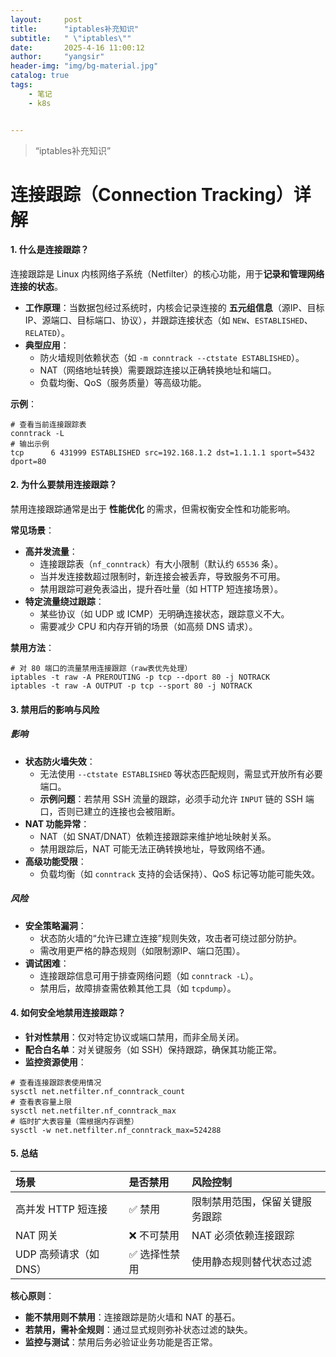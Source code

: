 ```yaml
---
layout:     post
title:      "iptables补充知识"
subtitle:   " \"iptables\""
date:       2025-4-16 11:00:12
author:     "yangsir"
header-img: "img/bg-material.jpg"
catalog: true
tags:
    - 笔记
    - k8s


---
```


> “iptables补充知识”


<p id = "build"></p>

# 连接跟踪（Connection Tracking）详解



#### **1. 什么是连接跟踪？**

连接跟踪是 Linux 内核网络子系统（Netfilter）的核心功能，用于**记录和管理网络连接的状态**。

- **工作原理**：当数据包经过系统时，内核会记录连接的 **五元组信息**（源IP、目标IP、源端口、目标端口、协议），并跟踪连接状态（如 `NEW`、`ESTABLISHED`、`RELATED`）。
- **典型应用**：
  - 防火墙规则依赖状态（如 `-m conntrack --ctstate ESTABLISHED`）。
  - NAT（网络地址转换）需要跟踪连接以正确转换地址和端口。
  - 负载均衡、QoS（服务质量）等高级功能。

**示例**：

```shell
# 查看当前连接跟踪表  
conntrack -L  
# 输出示例  
tcp      6 431999 ESTABLISHED src=192.168.1.2 dst=1.1.1.1 sport=5432 dport=80  
```



#### **2. 为什么要禁用连接跟踪？**

禁用连接跟踪通常是出于 **性能优化** 的需求，但需权衡安全性和功能影响。

**常见场景**：

- **高并发流量**：
  - 连接跟踪表（`nf_conntrack`）有大小限制（默认约 `65536` 条）。
  - 当并发连接数超过限制时，新连接会被丢弃，导致服务不可用。
  - 禁用跟踪可避免表溢出，提升吞吐量（如 HTTP 短连接场景）。
- **特定流量绕过跟踪**：
  - 某些协议（如 UDP 或 ICMP）无明确连接状态，跟踪意义不大。
  - 需要减少 CPU 和内存开销的场景（如高频 DNS 请求）。

**禁用方法**：

```shell
# 对 80 端口的流量禁用连接跟踪（raw表优先处理）  
iptables -t raw -A PREROUTING -p tcp --dport 80 -j NOTRACK  
iptables -t raw -A OUTPUT -p tcp --sport 80 -j NOTRACK  
```



#### **3. 禁用后的影响与风险**

##### **影响**

- **状态防火墙失效**：
  - 无法使用 `--ctstate ESTABLISHED` 等状态匹配规则，需显式开放所有必要端口。
  - **示例问题**：若禁用 SSH 流量的跟踪，必须手动允许 `INPUT` 链的 SSH 端口，否则已建立的连接也会被阻断。
- **NAT 功能异常**：
  - NAT（如 SNAT/DNAT）依赖连接跟踪来维护地址映射关系。
  - 禁用跟踪后，NAT 可能无法正确转换地址，导致网络不通。
- **高级功能受限**：
  - 负载均衡（如 `conntrack` 支持的会话保持）、QoS 标记等功能可能失效。

##### **风险**

- **安全策略漏洞**：
  - 状态防火墙的“允许已建立连接”规则失效，攻击者可绕过部分防护。
  - 需改用更严格的静态规则（如限制源IP、端口范围）。
- **调试困难**：
  - 连接跟踪信息可用于排查网络问题（如 `conntrack -L`）。
  - 禁用后，故障排查需依赖其他工具（如 `tcpdump`）。



#### **4. 如何安全地禁用连接跟踪？**

- **针对性禁用**：仅对特定协议或端口禁用，而非全局关闭。
- **配合白名单**：对关键服务（如 SSH）保持跟踪，确保其功能正常。
- **监控资源使用**：



```shell
# 查看连接跟踪表使用情况  
sysctl net.netfilter.nf_conntrack_count  
# 查看表容量上限  
sysctl net.netfilter.nf_conntrack_max  
# 临时扩大表容量（需根据内存调整）  
sysctl -w net.netfilter.nf_conntrack_max=524288  
```



#### **5. 总结**

| **场景**               | **是否禁用** | **风险控制**                   |
| :--------------------- | :----------- | :----------------------------- |
| 高并发 HTTP 短连接     | ✅ 禁用       | 限制禁用范围，保留关键服务跟踪 |
| NAT 网关               | ❌ 不可禁用   | NAT 必须依赖连接跟踪           |
| UDP 高频请求（如 DNS） | ✅ 选择性禁用 | 使用静态规则替代状态过滤       |

**核心原则**：

- **能不禁用则不禁用**：连接跟踪是防火墙和 NAT 的基石。
- **若禁用，需补全规则**：通过显式规则弥补状态过滤的缺失。
- **监控与测试**：禁用后务必验证业务功能是否正常。
